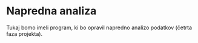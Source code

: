 # Napredna analiza

Tukaj bomo imeli program, ki bo opravil napredno analizo podatkov (četrta faza projekta).
